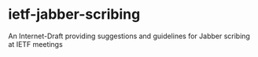 ietf-jabber-scribing
====================

An Internet-Draft providing suggestions and guidelines for Jabber scribing at IETF meetings
